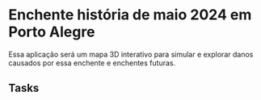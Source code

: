 # Enchente história de maio 2024 em Porto Alegre
Essa aplicação será um mapa 3D interativo para simular e explorar danos causados por essa enchente e enchentes futuras.

## Tasks